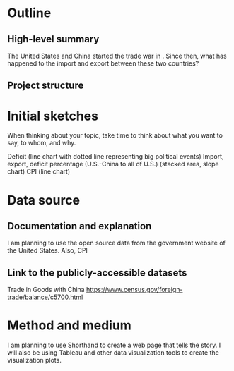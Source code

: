 # Outline
## High-level summary
The United States and China started the trade war in . Since then, what has happened to the import and export between these two countries?

## Project structure

# Initial sketches

When thinking about your topic, take time to think about what you want to say, to whom, and why. 

Deficit (line chart with dotted line representing big political events)
Import, export, deficit percentage (U.S.-China to all of U.S.) (stacked area, slope chart)
CPI (line chart)

# Data source
## Documentation and explanation

I am planning to use the open source data from the government website of the United States.
Also, CPI

## Link to the publicly-accessible datasets
Trade in Goods with China
https://www.census.gov/foreign-trade/balance/c5700.html



# Method and medium
I am planning to use Shorthand to create a web page that tells the story. I will also be using Tableau and other data visualization tools to create the visualization plots.
